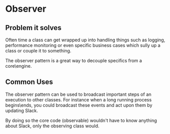 # Observer

## Problem it solves
Often time a class can get wrapped up into handling things such as logging, performance monitoring or even specific business cases which sully up a class or couple it to something. 

The observer pattern is a great way to decouple specifics from a core\engine.

## Common Uses

The observer pattern can be used to broadcast important steps of an execution to other classes. For instance when a long running process begins\ends, you could broadcast these events and act upon them by updating Slack.

By doing so the core code (observable) wouldn't have to know anything about Slack, only the observing class would.
